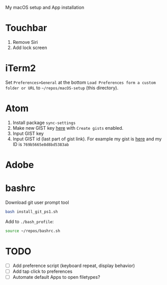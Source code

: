 My macOS setup and App installation

# Touchbar
1. Remove Siri
2. Add lock screen

# iTerm2

Set `Preferences>General` at the bottom `Load Preferences form a custom folder or URL` to `~/repos/macOS-setup` (this directory).

# Atom
1. Install package `sync-settings`
1. Make new GIST key [here](https://github.com/settings/tokens/new) with `Create gists` enabled.
1. Input GIST key
1. Input GIST id (last part of gist link). For example my gist is [here](https://gist.github.com/jccurtis/769b5665e8d8bd5383ab) and my ID is `769b5665e8d8bd5383ab`

# Adobe

# bashrc

Download git user prompt tool

```bash
bash install_git_ps1.sh
```

Add to `./bash_profile`:

```bash
source ~/repos/bashrc.sh
```

# TODO

- [ ] Add preference script (keyboard repeat, display behavior)
- [ ] Add tap click to preferences
- [ ] Automate default Apps to open filetypes?
